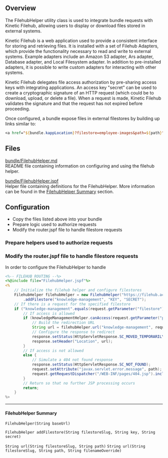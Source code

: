 ## Overview

The FilehubHelper utility class is used to integrate bundle requests with Kinetic Filehub, allowing
users to display or download files stored in external systems.

Kinetic Filehub is a web application used to provide a consistent interface for storing and 
retrieving files.  It is installed with a set of Filehub Adapters, which provide the functionality
necessary to read and write to external systems.  Example adapters include an Amazon S3 adapter, Ars
adapter, Database adapter, and Local Filesystem adapter.  In addition to pre-installed adapters, it 
is possible to write custom adapters for interacting with other systems.

Kinetic Filehub delegates file access authorization by pre-sharing access keys with integrating 
applications.  An access key "secret" can be used to create a cryptographic signature of an HTTP 
request (which could be to download, upload, or delete a file).  When a request is made, Kinetic
Filehub validates the signature and that the request has not expired before proceeding.

Once configured, a bundle expose files in external filestores by building up links similar to:

```jsp
<a href="${bundle.kappLocation}?filestore=employee-images&path=${path}">${text.escape(filename)}</a>
```


## Files

[bundle/FilehubHelper.md](FilehubHelper.md)  
README file containing information on configuring and using the filehub helper.

[bundle/FilehubHelper.jspf](FilehubHelper.jspf)  
Helper file containing definitions for the FilehubHelper.  More information can be found in the 
[FilehubHelper Summary](#filehubhelper-summary) section.


## Configuration

* Copy the files listed above into your bundle
* Prepare logic used to authorize requests
* Modify the router.jspf file to handle filestore requests

### Prepare helpers used to authorize requests

### Modify the router.jspf file to handle filestore requests
In order to configure the FilehubHelper to handle 

```jsp
<%-- FILEHUB ROUTING --%>
<%@include file="FilehubHelper.jspf"%>
<%
    // Initialize the filehub helper and configure filestores
    FilehubHelper filehubHelper = new FilehubHelper("https://filehub.acme.com/kinetic-filehub")
        .addFilestore("knowledge-management", "KEY", "SECRET");
    // If there is a request for the specified filestore
    if ("knowledge-management".equals(request.getParameter("filestore"))) {
        // If access is allowed
        if (knowledgeManagementHelper.canAccess(request.getParameter("path")) {
            // Build the redirection URL
            String url = filehubHelper.url("knowledge-management", request.getParameter("path"));
            // Configure the response to redirect
            response.setStatus(HttpServletResponse.SC_MOVED_TEMPORARILY);
            response.setHeader("Location", url);
        }
        // If access is not allowed
        else {
            // Simulate a 404 not found response
            response.setStatus(HttpServletResponse.SC_NOT_FOUND);
            request.setAttribute("javax.servlet.error.message", path);
            request.getRequestDispatcher("/WEB-INF/pages/404.jsp").include(request, response);
        }
        // Return so that no further JSP processing occurs
        return;
    } 
%>
```

---

#### FilehubHelper Summary

`FilehubHelper(String baseUrl)`  

`FilehubHelper addFilestore(String filestoreSlug, String key, String secret)`

`String url(String filestoreSlug, String path)`
`String url(String filestoreSlug, String path, String filenameOverride)`